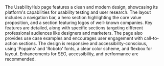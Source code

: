 The UsabilityHub page features a clean and modern design, showcasing its platform's capabilities for usability testing and user research. The layout includes a navigation bar, a hero section highlighting the core value proposition, and a section featuring logos of well-known companies. Key features are detailed, along with specific sections targeting different professional audiences like designers and marketers. The page also provides use case examples and encourages user engagement with call-to-action sections. The design is responsive and accessibility-conscious, using 'Poppins' and 'Roboto' fonts, a clear color scheme, and flexbox for layout. Enhancements for SEO, accessibility, and performance are recommended.
